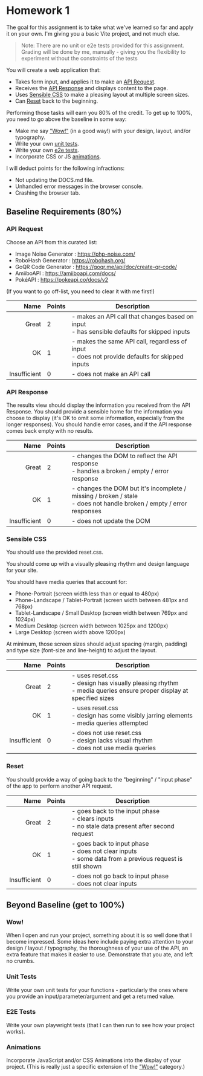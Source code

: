 # Homework 1

The goal for this assignment is to take what we've learned so far and apply it on your own. I'm giving you a basic Vite project, and not much else.

> Note: There are no unit or e2e tests provided for this assignment. Grading will be done by me, manually - giving you the flexibility to experiment without the constraints of the tests

You will create a web application that:

- Takes form input, and applies it to make an [API Request](#api-request).
- Receives the [API Response](#api-response) and displays content to the page.
- Uses [Sensible CSS](#sensible-css) to make a pleasing layout at multiple screen sizes.
- Can [Reset](#reset) back to the beginning.

Performing those tasks will earn you 80% of the credit. To get up to 100%, you need to go above the baseline in some way:

- Make me say ["Wow!"](#wow) (in a good way!) with your design, layout, and/or typography.
- Write your own [unit tests](#unit-tests).
- Write your own [e2e tests](#e2e-tests).
- Incorporate CSS or JS [animations](#animations).

I will deduct points for the following infractions:

- Not updating the DOCS.md file.
- Unhandled error messages in the browser console.
- Crashing the browser tab.

## Baseline Requirements (80%)

### API Request

Choose an API from this curated list:

- Image Noise Generator : https://php-noise.com/
- RoboHash Generator : https://robohash.org/
- GoQR Code Generator : https://goqr.me/api/doc/create-qr-code/
- AmiiboAPI : https://amiiboapi.com/docs/
- PokéAPI : https://pokeapi.co/docs/v2

(If you want to go off-list, you need to clear it with me first!)

|         Name | Points | Description                                                                                         |
| -----------: | ------ | --------------------------------------------------------------------------------------------------- |
|        Great | 2      | - makes an API call that changes based on input <br/> - has sensible defaults for skipped inputs    |
|           OK | 1      | - makes the same API call, regardless of input <br/> - does not provide defaults for skipped inputs |
| Insufficient | 0      | - does not make an API call                                                                         |

### API Response

The results view should display the information you received from the API Response. You should provide a sensible home for the information you choose to display (it's OK to omit some information, especially from the longer responses). You should handle error cases, and if the API response comes back empty with no results.

|         Name | Points | Description                                                                                                               |
| -----------: | ------ | ------------------------------------------------------------------------------------------------------------------------- |
|        Great | 2      | - changes the DOM to reflect the API response <br/> - handles a broken / empty / error response                           |
|           OK | 1      | - changes the DOM but it's incomplete / missing / broken / stale <br/> - does not handle broken / empty / error responses |
| Insufficient | 0      | - does not update the DOM                                                                                                 |

### Sensible CSS

You should use the provided reset.css.

You should come up with a visually pleasing rhythm and design language for your site.

You should have media queries that account for:

- Phone-Portrait (screen width less than or equal to 480px)
- Phone-Landscape / Tablet-Portrait (screen width between 481px and 768px)
- Tablet-Landscape / Small Desktop (screen width between 769px and 1024px)
- Medium Desktop (screen width between 1025px and 1200px)
- Large Desktop (screen width above 1200px)

At minimum, those screen sizes should adjust spacing (margin, padding) and type size (font-size and line-height) to adjust the layout.

|         Name | Points | Description                                                                                                                   |
| -----------: | ------ | ----------------------------------------------------------------------------------------------------------------------------- |
|        Great | 2      | - uses reset.css <br /> - design has visually pleasing rhythm <br /> - media queries ensure proper display at specified sizes |
|           OK | 1      | - uses reset.css <br /> - design has some visibly jarring elements <br /> - media queries attempted                           |
| Insufficient | 0      | - does not use reset.css <br /> - design lacks visual rhythm <br /> - does not use media queries                              |

### Reset

You should provide a way of going back to the "beginning" / "input phase" of the app to perform another API request.

|         Name | Points | Description                                                                                                         |
| -----------: | ------ | ------------------------------------------------------------------------------------------------------------------- |
|        Great | 2      | - goes back to the input phase <br /> - clears inputs <br /> - no stale data present after second request           |
|           OK | 1      | - goes back to input phase <br /> - does not clear inputs <br /> - some data from a previous request is still shown |
| Insufficient | 0      | - does not go back to input phase <br /> - does not clear inputs                                                    |

## Beyond Baseline (get to 100%)

### Wow!

When I open and run your project, something about it is so well done that I become impressed. Some ideas here include paying extra attention to your design / layout / typography, the thoroughness of your use of the API, an extra feature that makes it easier to use. Demonstrate that you ate, and left no crumbs.

### Unit Tests

Write your own unit tests for your functions - particularly the ones where you provide an input/parameter/argument and get a returned value.

### E2E Tests

Write your own playwright tests (that I can then run to see how your project works).

### Animations

Incorporate JavaScript and/or CSS Animations into the display of your project. (This is really just a specific extension of the ["Wow!"](#wow) category.)
